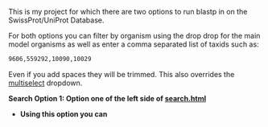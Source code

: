 This is my project for which there are two options to run blastp 
in on the SwissProt/UniProt Database.  

For both options you can filter by organism using the drop drop for the main
model organisms as well as enter a comma separated list of taxids such as:
``` bash
9606,559292,10090,10029
```
Even if you add spaces they will be trimmed.  This also overrides the [multiselect](http://davidstutz.github.io/bootstrap-multiselect/#examples) dropdown.

<b>Search Option 1:<b>
Option one of the left side of [search.html](https://github.com/BJWiley233/APCCB_Final_Project/blob/main/search.html)
* Using this option you can
